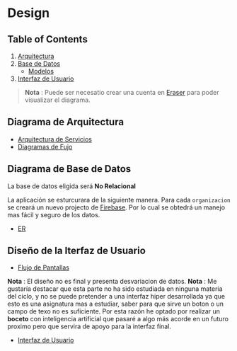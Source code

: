 # Design

## Table of Contents

1. [Arquitectura](#arquitectura)
2. [Base de Datos](#base-de-datos)
    - [Modelos](#modelos)
3. [Interfaz de Usuario](#interfaz-de-usuario)

> **Nota** : Puede ser necesatio crear una cuenta en [Eraser](https://app.eraser.io/) para poder visualizar el diagrama.


## Diagrama de Arquitectura

- [Arquitectura de Servicios](https://app.eraser.io/workspace/qCiZfe9alVfbK4OC42Rx?elements=P5Tr4Nq2XOY6Owec5c2ZhQ)
- [Diagramas de Fujo](https://app.eraser.io/workspace/qCiZfe9alVfbK4OC42Rx?elements=Fyqgx8O3vF-tKS-nzId8bg)

## Diagrama de Base de Datos

La base de datos eligida será **No Relacional**

La aplicación se esturcurara de la siguiente manera. Para cada `organizacion` se creará un nuevo projecto de [Firebase](https://firebase.google.com/). Por lo cual se obtedrá un manejo mas fácil y seguro de los datos. 

- [ER](https://app.eraser.io/workspace/qCiZfe9alVfbK4OC42Rx?elements=krg-UMh6kDz8irDVYkZRlw)


## Diseño de la Iterfaz de Usuario

- [Flujo de Pantallas](https://app.eraser.io/workspace/qCiZfe9alVfbK4OC42Rx?elements=_NVoWLuf5N1IU3FS3HGtsQ)

**Nota** : El diseño no es final y presenta desvariacion de datos.
**Nota** : Me gustaría destacar que esta parte no ha sido estudiada en ninguna materia del ciclo, y no se puede pretender a una interfaz hiper desarrollada ya que esto es una asignatura mas a estudiar, saber para que sirve un boton o un campo de texo no es suficiente. Por esta razón he optado por realizar un **boceto** con inteligencia artificial que pasaré a algo más acorde en un futuro proximo pero que servira de apoyo para la interfaz final.
- [Interfaz de Usuario](https://app.eraser.io/workspace/qCiZfe9alVfbK4OC42Rx?elements=__xOe4hE6F0vru-NotYD7g)